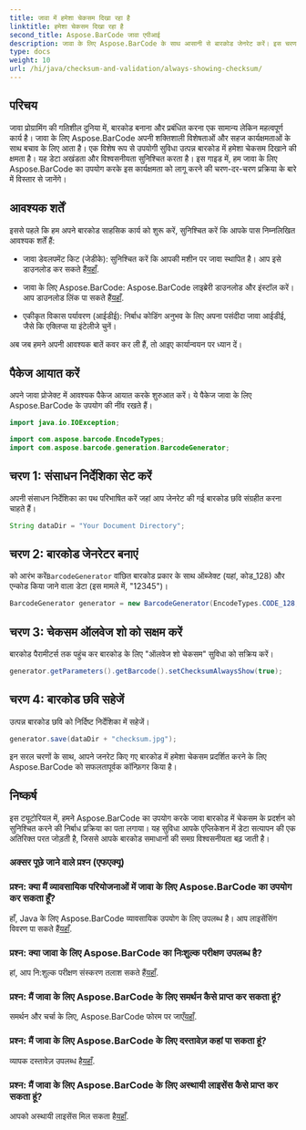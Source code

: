 ```yaml
---
title: जावा में हमेशा चेकसम दिखा रहा है
linktitle: हमेशा चेकसम दिखा रहा है
second_title: Aspose.BarCode जावा एपीआई
description: जावा के लिए Aspose.BarCode के साथ आसानी से बारकोड जेनरेट करें। इस चरण-दर-चरण मार्गदर्शिका में जानें कि बढ़ी हुई डेटा अखंडता के लिए हमेशा चेकसम कैसे प्रदर्शित करें।
type: docs
weight: 10
url: /hi/java/checksum-and-validation/always-showing-checksum/
---
```


## परिचय

जावा प्रोग्रामिंग की गतिशील दुनिया में, बारकोड बनाना और प्रबंधित करना एक सामान्य लेकिन महत्वपूर्ण कार्य है। जावा के लिए Aspose.BarCode अपनी शक्तिशाली विशेषताओं और सहज कार्यक्षमताओं के साथ बचाव के लिए आता है। एक विशेष रूप से उपयोगी सुविधा उत्पन्न बारकोड में हमेशा चेकसम दिखाने की क्षमता है। यह डेटा अखंडता और विश्वसनीयता सुनिश्चित करता है। इस गाइड में, हम जावा के लिए Aspose.BarCode का उपयोग करके इस कार्यक्षमता को लागू करने की चरण-दर-चरण प्रक्रिया के बारे में विस्तार से जानेंगे।

## आवश्यक शर्तें

इससे पहले कि हम अपने बारकोड साहसिक कार्य को शुरू करें, सुनिश्चित करें कि आपके पास निम्नलिखित आवश्यक शर्तें हैं:

-  जावा डेवलपमेंट किट (जेडीके): सुनिश्चित करें कि आपकी मशीन पर जावा स्थापित है। आप इसे डाउनलोड कर सकते हैं[यहाँ](https://www.oracle.com/java/technologies/javase-downloads.html).

- जावा के लिए Aspose.BarCode: Aspose.BarCode लाइब्रेरी डाउनलोड और इंस्टॉल करें। आप डाउनलोड लिंक पा सकते हैं[यहाँ](https://releases.aspose.com/barcode/java/).

- एकीकृत विकास पर्यावरण (आईडीई): निर्बाध कोडिंग अनुभव के लिए अपना पसंदीदा जावा आईडीई, जैसे कि एक्लिप्स या इंटेलीजे चुनें।

अब जब हमने अपनी आवश्यक बातें कवर कर ली हैं, तो आइए कार्यान्वयन पर ध्यान दें।

## पैकेज आयात करें

अपने जावा प्रोजेक्ट में आवश्यक पैकेज आयात करके शुरुआत करें। ये पैकेज जावा के लिए Aspose.BarCode के उपयोग की नींव रखते हैं।

```java
import java.io.IOException;

import com.aspose.barcode.EncodeTypes;
import com.aspose.barcode.generation.BarcodeGenerator;
```

## चरण 1: संसाधन निर्देशिका सेट करें

अपनी संसाधन निर्देशिका का पथ परिभाषित करें जहां आप जेनरेट की गई बारकोड छवि संग्रहीत करना चाहते हैं।

```java
String dataDir = "Your Document Directory";
```

## चरण 2: बारकोड जेनरेटर बनाएं

 को आरंभ करें`BarcodeGenerator` वांछित बारकोड प्रकार के साथ ऑब्जेक्ट (यहां, कोड_128) और एन्कोड किया जाने वाला डेटा (इस मामले में, "12345")।

```java
BarcodeGenerator generator = new BarcodeGenerator(EncodeTypes.CODE_128, "12345");
```

## चरण 3: चेकसम ऑलवेज शो को सक्षम करें

बारकोड पैरामीटर्स तक पहुंच कर बारकोड के लिए "ऑलवेज शो चेकसम" सुविधा को सक्रिय करें।

```java
generator.getParameters().getBarcode().setChecksumAlwaysShow(true);
```

## चरण 4: बारकोड छवि सहेजें

उत्पन्न बारकोड छवि को निर्दिष्ट निर्देशिका में सहेजें।

```java
generator.save(dataDir + "checksum.jpg");
```

इन सरल चरणों के साथ, आपने जनरेट किए गए बारकोड में हमेशा चेकसम प्रदर्शित करने के लिए Aspose.BarCode को सफलतापूर्वक कॉन्फ़िगर किया है।

## निष्कर्ष

इस ट्यूटोरियल में, हमने Aspose.BarCode का उपयोग करके जावा बारकोड में चेकसम के प्रदर्शन को सुनिश्चित करने की निर्बाध प्रक्रिया का पता लगाया। यह सुविधा आपके एप्लिकेशन में डेटा सत्यापन की एक अतिरिक्त परत जोड़ती है, जिससे आपके बारकोड समाधानों की समग्र विश्वसनीयता बढ़ जाती है।

### अक्सर पूछे जाने वाले प्रश्न (एफएक्यू)

### प्रश्न: क्या मैं व्यावसायिक परियोजनाओं में जावा के लिए Aspose.BarCode का उपयोग कर सकता हूँ?
 हाँ, Java के लिए Aspose.BarCode व्यावसायिक उपयोग के लिए उपलब्ध है। आप लाइसेंसिंग विवरण पा सकते हैं[यहाँ](https://purchase.aspose.com/buy).

### प्रश्न: क्या जावा के लिए Aspose.BarCode का निःशुल्क परीक्षण उपलब्ध है?
 हां, आप नि:शुल्क परीक्षण संस्करण तलाश सकते हैं[यहाँ](https://releases.aspose.com/).

### प्रश्न: मैं जावा के लिए Aspose.BarCode के लिए समर्थन कैसे प्राप्त कर सकता हूं?
 समर्थन और चर्चा के लिए, Aspose.BarCode फोरम पर जाएँ[यहाँ](https://forum.aspose.com/c/barcode/13).

### प्रश्न: मैं जावा के लिए Aspose.BarCode के लिए दस्तावेज़ कहां पा सकता हूं?
 व्यापक दस्तावेज़ उपलब्ध है[यहाँ](https://reference.aspose.com/barcode/java/).

### प्रश्न: मैं जावा के लिए Aspose.BarCode के लिए अस्थायी लाइसेंस कैसे प्राप्त कर सकता हूं?
 आपको अस्थायी लाइसेंस मिल सकता है[यहाँ](https://purchase.aspose.com/temporary-license/).

